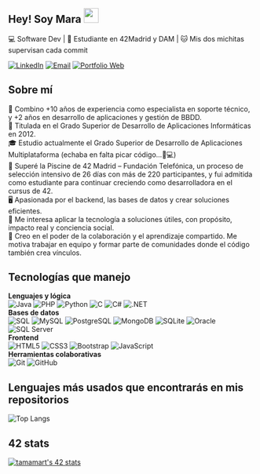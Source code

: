 ## Hey! Soy Mara <img src="https://media.giphy.com/media/hvRJCLFzcasrR4ia7z/giphy.gif" width="30px"/>

💻 Software Dev | 🌱 Estudiante en 42Madrid y DAM | 🐱 Mis dos michitas supervisan cada commit  

<p align="center">

[![LinkedIn](https://img.shields.io/badge/-LinkedIn-A3C4F3?style=for-the-badge&logo=linkedin&logoColor=white)](https://linkedin.com/in/tamaramartinezvargas)
[![Email](https://img.shields.io/badge/-Email-F4A3A3?style=for-the-badge&logo=gmail&logoColor=white)](mailto:tamara.martinez.vargas@gmail.com)
[![Portfolio Web](https://img.shields.io/badge/-Portfolio%20Web-C5A3F3?style=for-the-badge&logo=code&logoColor=white)](https://maramartinezvargas.github.io/portfolio/)

</p>

## Sobre mí
🧰 Combino +10 años de experiencia como especialista en soporte técnico, y +2 años en desarrollo de aplicaciones y gestión de BBDD.  
📜 Titulada en el Grado Superior de Desarrollo de Aplicaciones Informáticas en 2012.  
🎓 Estudio actualmente el Grado Superior de Desarrollo de Aplicaciones Multiplataforma (echaba en falta picar código...🫶💻)  
🌊 Superé la Piscine de 42 Madrid – Fundación Telefónica, un proceso de selección intensivo de 26 días con más de 220 participantes, y fui admitida como estudiante para continuar creciendo como desarrolladora en el cursus de 42.  
🖥️ Apasionada por el backend, las bases de datos y crear soluciones eficientes.  
🌿 Me interesa aplicar la tecnología a soluciones útiles, con propósito, impacto real y conciencia social.  
🤝 Creo en el poder de la colaboración y el aprendizaje compartido. Me motiva trabajar en equipo y formar parte de comunidades donde el código también crea vínculos.  

## Tecnologías que manejo
**Lenguajes y lógica**  
![Java](https://img.shields.io/badge/-Java-A3C4F3?style=for-the-badge&logo=java&logoColor=white)
![PHP](https://img.shields.io/badge/-PHP-C5A3F3?style=for-the-badge&logo=php&logoColor=white)
![Python](https://img.shields.io/badge/-Python-A3C4F3?style=for-the-badge&logo=python&logoColor=white)
![C](https://img.shields.io/badge/-C-D3D3D3?style=for-the-badge&logo=c&logoColor=white)
![C#](https://img.shields.io/badge/-C%23-C5A3F3?style=for-the-badge&logo=c-sharp&logoColor=white)
![.NET](https://img.shields.io/badge/-.NET-A3C4F3?style=for-the-badge&logo=dot-net&logoColor=white)
<br>
**Bases de datos**  
![SQL](https://img.shields.io/badge/-SQL-A3C4F3?style=for-the-badge&logo=postgresql&logoColor=white)
![MySQL](https://img.shields.io/badge/-MySQL-A3C4F3?style=for-the-badge&logo=mysql&logoColor=white)
![PostgreSQL](https://img.shields.io/badge/-PostgreSQL-A3C4F3?style=for-the-badge&logo=postgresql&logoColor=white)
![MongoDB](https://img.shields.io/badge/-MongoDB-B7E4C7?style=for-the-badge&logo=mongodb&logoColor=white)
![SQLite](https://img.shields.io/badge/-SQLite-A3C4F3?style=for-the-badge&logo=sqlite&logoColor=white)
![Oracle](https://img.shields.io/badge/-Oracle-F4A3A3?style=for-the-badge&logo=oracle&logoColor=white)
![SQL Server](https://img.shields.io/badge/-SQL%20Server-F4A3A3?style=for-the-badge&logo=microsoftsqlserver&logoColor=white)
<br>
**Frontend**  
![HTML5](https://img.shields.io/badge/-HTML5-FFCCAA?style=for-the-badge&logo=html5&logoColor=white)
![CSS3](https://img.shields.io/badge/-CSS3-A3C4F3?style=for-the-badge&logo=css3&logoColor=white)
![Bootstrap](https://img.shields.io/badge/-Bootstrap-C5A3F3?style=for-the-badge&logo=bootstrap&logoColor=white)
![JavaScript](https://img.shields.io/badge/-JavaScript-FFF3B0?style=for-the-badge&logo=javascript&logoColor=black)
<br>
**Herramientas colaborativas**  
![Git](https://img.shields.io/badge/-Git-A3C4F3?style=for-the-badge&logo=git&logoColor=white)
![GitHub](https://img.shields.io/badge/-GitHub-D3D3D3?style=for-the-badge&logo=github&logoColor=white)

## Lenguajes más usados que encontrarás en mis repositorios
![Top Langs](https://github-readme-stats.vercel.app/api/top-langs/?username=maramartinezvargas&langs_count=6&theme=gruvbox)

## 42 stats
[![tamamart's 42 stats](https://badge.mediaplus.ma/starryblue/tamamart)](https://profile-v3.intra.42.fr/users/tamamart)
